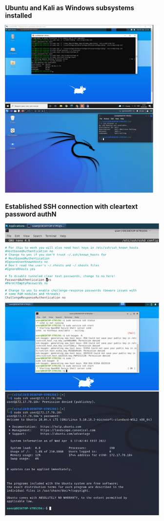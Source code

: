 ## Ubuntu and Kali as Windows subsystems installed
![](screenshoots/Ubuntu.png)
![](screenshoots/Debian.png)
## Established SSH connection with cleartext password authN 
![](screenshoots/sshd_config.png)
![](screenshoots/ssh-server.png)
![](screenshoots/client_access.png)
